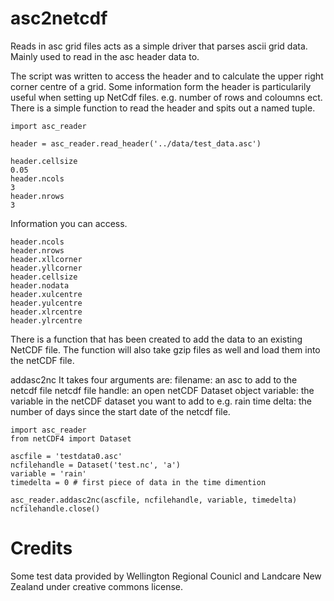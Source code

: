 # asc2netcdf
Reads in asc grid files acts as a simple driver that parses ascii grid data.
Mainly used to read in the asc header data to.

The script was written to access the header and to calculate the upper right
corner centre of a grid. Some information form the header is particularily useful when setting up NetCdf files. e.g. number of rows and coloumns ect.
There is a simple function to read the header and spits out a named tuple.

```
import asc_reader

header = asc_reader.read_header('../data/test_data.asc')

header.cellsize
0.05
header.ncols
3
header.nrows
3
```
Information you can access.

```
header.ncols
header.nrows
header.xllcorner
header.yllcorner
header.cellsize 
header.nodata
header.xulcentre
header.yulcentre
header.xlrcentre
header.ylrcentre
```

There is a function that has been created to add the data to an existing NetCDF file. The function will also take gzip files as well and load them into the netCDF file.

addasc2nc
It takes four arguments are:
    filename: an asc to add to the netcdf file
    netcdf file handle: an open netCDF Dataset object
    variable: the variable in the netCDF dataset you want to add to e.g. rain
    time delta: the number of days since the start date of the netcdf file.

```
import asc_reader
from netCDF4 import Dataset

ascfile = 'testdata0.asc'
ncfilehandle = Dataset('test.nc', 'a')
variable = 'rain'
timedelta = 0 # first piece of data in the time dimention

asc_reader.addasc2nc(ascfile, ncfilehandle, variable, timedelta)
ncfilehandle.close()
```


# Credits #
Some test data provided by Wellington Regional Counicl and Landcare New Zealand under creative commons license. 